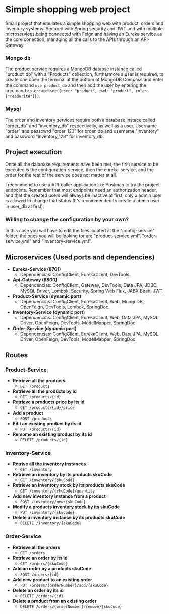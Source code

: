# Simple shopping web project
Small project that emulates a simple shopping web with product, orders and inventory systems. Secured with Spring security and JWT and with multiple microservices being connected with Feign and having an Eureka service as the core conection, managing all the calls to the APIs through an API-Gateway.

### Mongo db
The product service requires a MongoDB databse instance called "product_db" with a "Products" collection, furthermore a user is required, to create one open the terminal at the bottom of MongoDB Compass and enter the command `use product_db` and then add the user by entering the command `db.createUser({user: "product", pwd: "product", roles: ["readWrite"]})`.

### Mysql
The order and inventory services require both a database instace called "order_db" and "inventory_db" respectivelly, as well as a user. Username "order" and passowrd "order_123" for order_db and username "inventory" and password "inventory_123" for inventory_db.

## Project execution
Once all the database requirements have been met, the first service to be executed is the configuration-service, then the eureka-service, and the order for the rest of the service does not matter at all.

I recommend to use a API-caller application like Postman to try the project endpoints. Remember that most endpoints need an authorization header, and that the created users will always be inactive at first, only a admin user is allowed to change that status (It's recommended to create a admin user in user_db at first).

### Willing to change the configuration by your own?
In this case you will have to edit the files located at the "config-service" folder, the ones you will be looking for are "product-service.yml", "order-service.yml" and "inventory-service.yml".

## Microservices (Used ports and dependencies)
- **Eureka-Service (8761)**
  - Dependencias: ConfigClient, EurekaClient, DevTools.
- **Api-Gateway (8800)**
  - Dependencias: ConfigClient, Gateway, DevTools, Data JPA, JDBC, MySQL Driver, Lombok, Security, Spring Web Flux, JABX Bean, JWT.
- **Product-Service (dynamic port)**
  - Dependencias: ConfigClient, EurekaClient, Web, MongoDB, OpenFeign, DevTools, Lombok, SpringDoc.
- **Inventory-Service (dynamic port)**
  - Dependencias: ConfigClient, EurekaClient, Web, Data JPA, MySQL Driver, OpenFeign, DevTools, ModelMapper, SpringDoc.
- **Order-Service (dynamic port)**
  - Dependencias: ConfigClient, EurekaClient, Web, Data JPA, MySQL Driver, OpenFeign, DevTools, ModelMapper, SpringDoc.

## Routes
### Product-Service
- **Retrieve all the products**
  - `GET /products`
- **Retrieve all the products by id**
  - `GET /products/{id}`
- **Retrieve a products price by its id**
  - `GET /products/{id}/price`
- **Add a product**
  - `POST /products`
- **Edit an existing product by its id**
  - `PUT /products/{id}`
- **Remome an existing product by its id**
  - `DELETE /products/{id}`

### Inventory-Service
- **Retrive all the inventory instances**
  - `GET /inventory`
- **Retrieve an inventory by its products skuCode**
  - `GET /inventory/{skuCode}`
- **Retrieve an inventory stock by its products skuCode**
  - `GET /inventory/{skuCode}/quantity`
- **Add new inventory instance from a product**
  - `POST /inventory/new/{skuCode}`
- **Modify a products inventory stock by its skuCode**
  - `PUT /inventory/{skuCode}`
- **Delete a inventory instance by its products skuCode**
  - `DELETE /inventory/{skuCode}`

### Order-Service
- **Retrieve all the orders**
  - `GET /orders`
- **Retrieve an order by its id**
  - `GET /orders/{skuCode}`
- **Add an order by a products skuCode**
  - `POST /orders/{id}`
- **Add new product to an existing order**
  - `PUT /orders/{orderNumber}/add/{skuCode}`
- **Delete an order by its id**
  - `DELETE /orders/{id}`
- **Delete a product from an existing order**
  - `DELETE /orders/{orderNumber}/remove/{skuCode}`

